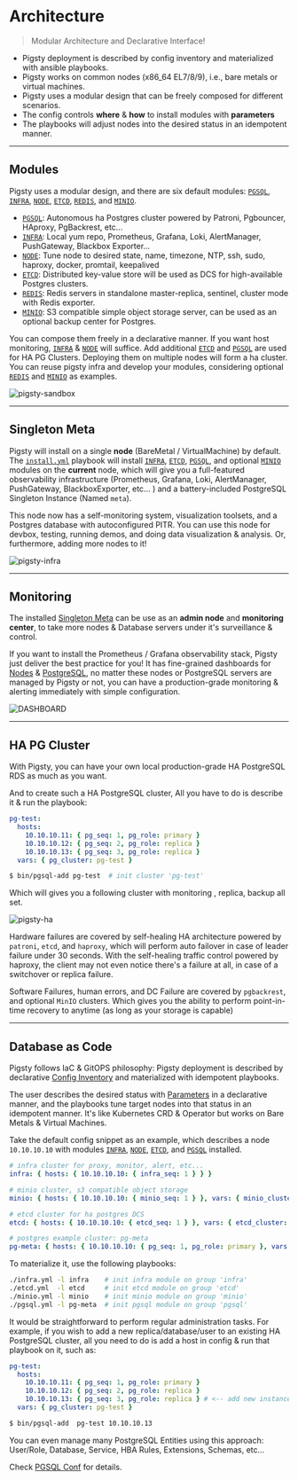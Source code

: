 # Architecture

> Modular Architecture and Declarative Interface!

* Pigsty deployment is described by config inventory and materialized with ansible playbooks.
* Pigsty works on common nodes (x86_64 EL7/8/9), i.e., bare metals or virtual machines.
* Pigsty uses a modular design that can be freely composed for different scenarios.
* The config controls **where** & **how** to install modules with **parameters**
* The playbooks will adjust nodes into the desired status in an idempotent manner.


----------------

## Modules

Pigsty uses a modular design, and there are six default modules: [`PGSQL`](PGSQL), [`INFRA`](INFRA), [`NODE`](NODE), [`ETCD`](ETCD), [`REDIS`](REDIS), and [`MINIO`](MINIO).

* [`PGSQL`](PGSQL): Autonomous ha Postgres cluster powered by Patroni, Pgbouncer, HAproxy, PgBackrest, etc...
* [`INFRA`](INFRA): Local yum repo, Prometheus, Grafana, Loki, AlertManager, PushGateway, Blackbox Exporter...
* [`NODE`](NODE): Tune node to desired state, name, timezone, NTP, ssh, sudo, haproxy, docker, promtail, keepalived
* [`ETCD`](ETCD): Distributed key-value store will be used as DCS for high-available Postgres clusters.
* [`REDIS`](REDIS): Redis servers in standalone master-replica, sentinel, cluster mode with Redis exporter.
* [`MINIO`](MINIO): S3 compatible simple object storage server, can be used as an optional backup center for Postgres.

You can compose them freely in a declarative manner. If you want host monitoring, [`INFRA`](INFRA) & [`NODE`](NODE) will suffice. Add additional [`ETCD`](ETCD) and [`PGSQL`](PGSQL) are used for HA PG Clusters. Deploying them on multiple nodes will form a ha cluster. You can reuse pigsty infra and develop your modules, considering optional [`REDIS`](REDIS) and [`MINIO`](MINIO) as examples.



![pigsty-sandbox](https://user-images.githubusercontent.com/8587410/218279650-5d5e8b09-8907-42bf-a48c-4c28bcc73ddd.jpg)


----------------

## Singleton Meta

Pigsty will install on a single **node** (BareMetal / VirtualMachine) by default. The [`install.yml`](https://github.com/Vonng/pigsty/blob/master/install.yml) playbook will install [`INFRA`](INFRA), [`ETCD`](ETCD),  [`PGSQL`](PGSQL), and optional [`MINIO`](MINIO) modules on the **current** node, which will give you a full-featured observability infrastructure (Prometheus, Grafana, Loki, AlertManager, PushGateway, BlackboxExporter, etc... ) and a battery-included PostgreSQL Singleton Instance (Named `meta`).

This node now has a self-monitoring system, visualization toolsets, and a  Postgres database with autoconfigured PITR. You can use this node for devbox, testing, running demos, and doing data visualization & analysis. Or, furthermore, adding more nodes to it!

![pigsty-infra](https://user-images.githubusercontent.com/8587410/206972543-664ae71b-7ed1-4e82-90bd-5aa44c73bca4.gif)



----------------

## Monitoring

The installed [Singleton Meta](#singleton-meta) can be use as an **admin node** and **monitoring center**, to take more nodes & Database servers under it's surveillance & control. 

If you want to install the Prometheus / Grafana observability stack, Pigsty just deliver the best practice for you! It has fine-grained dashboards for [Nodes](https://demo.pigsty.cc/d/node-overview) & [PostgreSQL](https://demo.pigsty.cc/d/pgsql-overview), no matter these nodes or PostgreSQL servers are managed by Pigsty or not, you can have a production-grade monitoring & alerting immediately with simple configuration.

![DASHBOARD](https://user-images.githubusercontent.com/8587410/198838834-1bd30b7e-47c9-4e35-90cb-5a75a2e6f6c6.jpg)



----------------

## HA PG Cluster

With Pigsty, you can have your own local production-grade HA PostgreSQL RDS as much as you want.

And to create such a HA PostgreSQL cluster, All you have to do is describe it & run the playbook:

```yaml
pg-test:
  hosts:
    10.10.10.11: { pg_seq: 1, pg_role: primary }
    10.10.10.12: { pg_seq: 2, pg_role: replica }
    10.10.10.13: { pg_seq: 3, pg_role: replica }
  vars: { pg_cluster: pg-test }
```

```bash
$ bin/pgsql-add pg-test  # init cluster 'pg-test'
```

Which will gives you a following cluster with monitoring , replica, backup all set.

![pigsty-ha](https://user-images.githubusercontent.com/8587410/206971583-74293d7b-d29a-4ca2-8728-75d50421c371.gif)

Hardware failures are covered by self-healing HA architecture powered by `patroni`, `etcd`, and `haproxy`, which will perform auto failover in case of leader failure under 30 seconds.  With the self-healing traffic control powered by haproxy, the client may not even notice there's a failure at all, in case of a switchover or replica failure.

Software Failures, human errors, and DC Failure are covered by `pgbackrest`, and optional `MinIO` clusters. Which gives you the ability to perform point-in-time recovery to anytime (as long as your storage is capable)



----------------

## Database as Code

Pigsty follows IaC & GitOPS philosophy: Pigsty deployment is described by declarative [Config Inventory](config#inventory) and materialized with idempotent playbooks.

The user describes the desired status with [Parameters](PARAM) in a declarative manner, and the playbooks tune target nodes into that status in an idempotent manner. It's like Kubernetes CRD & Operator but works on Bare Metals & Virtual Machines.

Take the default config snippet as an example, which describes a node `10.10.10.10` with modules [`INFRA`](INFRA), [`NODE`](NODE), [`ETCD`](ETCD), and [`PGSQL`](PGSQL) installed.

```yaml
# infra cluster for proxy, monitor, alert, etc...
infra: { hosts: { 10.10.10.10: { infra_seq: 1 } } }

# minio cluster, s3 compatible object storage
minio: { hosts: { 10.10.10.10: { minio_seq: 1 } }, vars: { minio_cluster: minio } }

# etcd cluster for ha postgres DCS
etcd: { hosts: { 10.10.10.10: { etcd_seq: 1 } }, vars: { etcd_cluster: etcd } }

# postgres example cluster: pg-meta
pg-meta: { hosts: { 10.10.10.10: { pg_seq: 1, pg_role: primary }, vars: { pg_cluster: pg-meta } }
```

To materialize it, use the following playbooks:

```bash
./infra.yml -l infra    # init infra module on group 'infra'
./etcd.yml  -l etcd     # init etcd module on group 'etcd'
./minio.yml -l minio    # init minio module on group 'minio'
./pgsql.yml -l pg-meta  # init pgsql module on group 'pgsql'
```

It would be straightforward to perform regular administration tasks. For example, if you wish to add a new replica/database/user to an existing HA PostgreSQL cluster, all you need to do is add a host in config & run that playbook on it, such as:

```yaml
pg-test:
  hosts:
    10.10.10.11: { pg_seq: 1, pg_role: primary }
    10.10.10.12: { pg_seq: 2, pg_role: replica }
    10.10.10.13: { pg_seq: 3, pg_role: replica } # <-- add new instance
  vars: { pg_cluster: pg-test }
```

```bash
$ bin/pgsql-add  pg-test 10.10.10.13
```

You can even manage many PostgreSQL Entities using this approach: User/Role, Database, Service, HBA Rules, Extensions, Schemas, etc...

Check [PGSQL Conf](pgsql-conf) for details.
